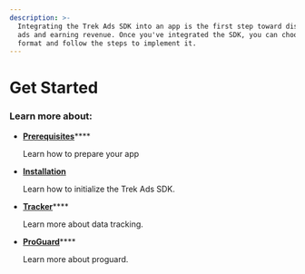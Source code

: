 ```yaml
---
description: >-
  Integrating the Trek Ads SDK into an app is the first step toward displaying
  ads and earning revenue. Once you've integrated the SDK, you can choose an ad
  format and follow the steps to implement it.
---
```


# Get Started

### Learn more about:

*   [**Prerequisites**](broken-reference)****

    Learn how to prepare your app
*   ****[**Installation**](broken-reference)****

    Learn how to initialize the Trek Ads SDK.
*   [**Tracker**](broken-reference)****

    Learn more about data tracking.
*   [**ProGuard**](broken-reference)****

    Learn more about proguard.
